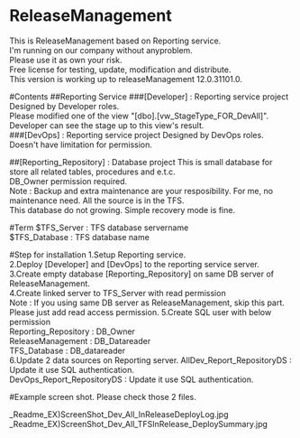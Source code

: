 # ReleaseManagement

This is ReleaseManagement based on Reporting service.<br>
I'm running on our company without anyproblem.<br>
Please use it as own your risk.<br>
Free license for testing, update, modification and distribute.<br>
This version is working up to releaseManagement 12.0.31101.0.

#Contents
##Reporting Service
###[Developer] : Reporting service project
Designed by Developer roles.<br>
Please modified one of the view "[dbo].[vw_StageType_FOR_DevAll]".<br>
Developer can see the stage up to this view's result.<br>
###[DevOps] : Reporting service project
Designed by DevOps roles.<br>
Doesn't have limitation for permission.<br>

##[Reporting_Repository] : Database project
This is small database for store all related tables, procedures and e.t.c.<br>
DB_Owner permission required.<br>
Note : Backup and extra maintenance are your resposibility. For me, no maintenance need. All the source is in the TFS.<br>
This database do not growing. Simple recovery mode is fine.<br>

#Term
$TFS_Server : TFS database servername<br>
$TFS_Database : TFS database name

#Step for installation
1.Setup Reporting service.<br>
2.Deploy [Developer] and [DevOps] to the reporting service server.<br>
3.Create empty database [Reporting_Repository] on same DB server of ReleaseManagement.<br>
4.Create linked server to TFS_Server with read permission<br>
Note : If you using same DB server as ReleaseManagement, skip this part. Please just add read access permission.
5.Create SQL user with below permission<br>
Reporting_Repository : DB_Owner<br>
ReleaseManagement : DB_Datareader<br>
TFS_Database : DB_datareader<br>
6.Update 2 data sources on Reporting server.
AllDev_Report_RepositoryDS : Update it use SQL authentication.<br>
DevOps_Report_RepositoryDS : Update it use SQL authentication.

#Example screen shot.
Please check those 2 files.

_Readme_EX)ScreenShot_Dev_All_InReleaseDeployLog.jpg
_Readme_EX)ScreenShot_Dev_All_TFSInRelease_DeploySummary.jpg
